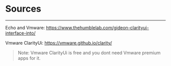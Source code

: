 # Sources
---

Echo and Vmware: https://www.thehumblelab.com/gideon-clarityui-interface-into/

Vmware ClarityUi: https://vmware.github.io/clarity/

> Note: Vmware ClarityUi is free and you dont need Vmware premium apps for it.
